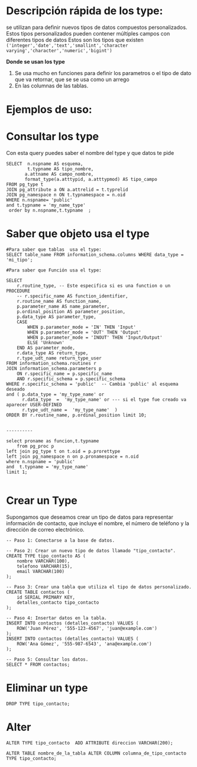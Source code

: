 # Descripción rápida de los type:
se utilizan para definir nuevos tipos de datos compuestos personalizados. Estos tipos personalizados pueden contener múltiples campos con diferentes tipos de datos
Estos son los tipos que existen <br>
`('integer','date','text','smallint','character varying','character','numeric','bigint')`

 
**Donde se usan los type**
1. Se usa mucho en funciones para definir los parametros o el tipo de dato que va retornar, que se se usa como un arrego 
2. En las columnas de las tablas.



# Ejemplos de uso:

# Consultar los type

Con esta query puedes saber el nombre del type y que datos te pide 
```
SELECT 	n.nspname AS esquema,
		t.typname AS tipo_nombre,
       a.attname AS campo_nombre,
       format_type(a.atttypid, a.atttypmod) AS tipo_campo
FROM pg_type t
JOIN pg_attribute a ON a.attrelid = t.typrelid
JOIN pg_namespace n ON t.typnamespace = n.oid
WHERE n.nspname= 'public' 
and t.typname = 'my_name_type'
 order by n.nspname,t.typname  ;

```

# Saber que objeto usa el type
```
#Para saber que tablas  usa el type:
SELECT table_name FROM information_schema.columns WHERE data_type = 'mi_tipo';

#Para saber que Función usa el type:

SELECT
    r.routine_type, -- Este especifica si es una function o un PROCEDURE 
    -- r.specific_name AS function_identifier,
    r.routine_name AS function_name,
    p.parameter_name AS name_parameter,
    p.ordinal_position AS parameter_position,
    p.data_type AS parameter_type,
    CASE
        WHEN p.parameter_mode = 'IN' THEN 'Input'
        WHEN p.parameter_mode = 'OUT' THEN 'Output'
        WHEN p.parameter_mode = 'INOUT' THEN 'Input/Output'
        ELSE 'Unknown'
    END AS parameter_mode,
    r.data_type AS return_type, 
	r.type_udt_name return_type_user
FROM information_schema.routines r
JOIN information_schema.parameters p
    ON r.specific_name = p.specific_name
    AND r.specific_schema = p.specific_schema
WHERE r.specific_schema = 'public'  -- Cambia 'public' al esquema deseado
and ( p.data_type = 'my_type_name' or 
	  r.data_type  =  'my_type_name' or --- si el type fue creado va aparecer USER-DEFINED 
	  r.type_udt_name =  'my_type_name'  )
ORDER BY r.routine_name, p.ordinal_position limit 10;


----------

select proname as funcion,t.typname 
	from pg_proc p 
left join pg_type t on t.oid = p.prorettype 
left join pg_namespace n on p.pronamespace = n.oid 
where n.nspname = 'public'
and  t.typname = 'my_type_name'
limit 1;


```




# Crear un Type
Supongamos que deseamos crear un tipo de datos para representar información de contacto, que incluye el nombre, el número de teléfono y la dirección de correo electrónico.
```
-- Paso 1: Conectarse a la base de datos.

-- Paso 2: Crear un nuevo tipo de datos llamado "tipo_contacto".
CREATE TYPE tipo_contacto AS (
    nombre VARCHAR(100),
    telefono VARCHAR(15),
    email VARCHAR(100)
);

-- Paso 3: Crear una tabla que utiliza el tipo de datos personalizado.
CREATE TABLE contactos (
    id SERIAL PRIMARY KEY,
    detalles_contacto tipo_contacto
);

-- Paso 4: Insertar datos en la tabla.
INSERT INTO contactos (detalles_contacto) VALUES (
    ROW('Juan Pérez', '555-123-4567', 'juan@example.com')
);
INSERT INTO contactos (detalles_contacto) VALUES (
    ROW('Ana Gómez', '555-987-6543', 'ana@example.com')
);

-- Paso 5: Consultar los datos.
SELECT * FROM contactos;

```

# Eliminar un type 
```
DROP TYPE tipo_contacto;
```


# Alter 
```
ALTER TYPE tipo_contacto  ADD ATTRIBUTE direccion VARCHAR(200);

ALTER TABLE nombre_de_la_tabla ALTER COLUMN columna_de_tipo_contacto TYPE tipo_contacto;
```




